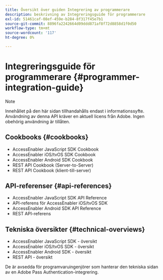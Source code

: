 ```yaml
---
title: Översikt över guiden Integrering av programmerare
description: beskrivning av Integreringsguide för programmerare
exl-id: 51461caf-08ef-459e-b284-8f317f45e7b1
source-git-commit: 8896fa2242664d09ddd871af8f72d8858d1f0d50
workflow-type: tm+mt
source-wordcount: '117'
ht-degree: 0%

---
```


# Integreringsguide för programmerare {#programmer-integration-guide}


>[!NOTE]
>
>Innehållet på den här sidan tillhandahålls endast i informationssyfte. Användning av denna API kräver en aktuell licens från Adobe. Ingen obehörig användning är tillåten.
>

## Cookbooks {#cookbooks}

* AccessEnabler JavaScript SDK Cookbook
* AccessEnabler iOS/tvOS SDK Cookbook
* AccessEnabler Android SDK Cookbook
* REST API Cookbook (Server-to-Server)
* REST API Cookbook (klient-till-server)

## API-referenser {#api-references}

* AccessEnabler JavaScript SDK API Reference
* API-referens för AccessEnabler iOS/tvOS SDK
* AccessEnabler Android SDK API Reference
* REST API-referens

## Tekniska översikter {#technical-overviews}

* AccessEnabler JavaScript SDK - översikt
* AccessEnabler iOS/tvOS SDK - översikt
* AccessEnabler Android SDK - översikt
* REST API - översikt

De är avsedda för programvaruingenjörer som hanterar den tekniska sidan av en Adobe Pass Authentication-integrering.

<!--

>[!MORELIKETHIS]
>
>* Entitlement Flow
>* Programmer Use Cases
>* Error Reporting
>* Identifying Protected Resources
>* Temp Pass
>* Integrating the Media Token Verifier
>* User Metadata
>* Tracking Data in Adobe Pass Authentication
-->
